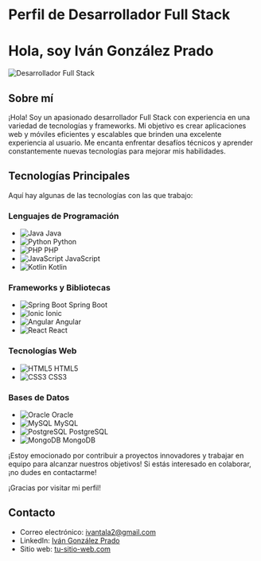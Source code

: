 # Perfil de Desarrollador Full Stack

# Hola, soy Iván González Prado

![Desarrollador Full Stack](https://tuimagen.com)

## Sobre mí
¡Hola! Soy un apasionado desarrollador Full Stack con experiencia en una variedad de tecnologías y frameworks. Mi objetivo es crear aplicaciones web y móviles eficientes y escalables que brinden una excelente experiencia al usuario. Me encanta enfrentar desafíos técnicos y aprender constantemente nuevas tecnologías para mejorar mis habilidades.

## Tecnologías Principales
Aquí hay algunas de las tecnologías con las que trabajo:

### Lenguajes de Programación
- ![Java](https://img.icons8.com/color/48/000000/java-coffee-cup-logo.png) Java
- ![Python](https://img.icons8.com/color/48/000000/python.png) Python
- ![PHP](https://img.icons8.com/officel/48/000000/php-logo.png) PHP
- ![JavaScript](https://img.icons8.com/color/48/000000/javascript.png) JavaScript
- ![Kotlin](https://img.icons8.com/color/48/000000/kotlin.png) Kotlin

### Frameworks y Bibliotecas
- ![Spring Boot](https://img.icons8.com/color/48/000000/spring-logo.png) Spring Boot
- ![Ionic](https://img.icons8.com/color/48/000000/ionic.png) Ionic
- ![Angular](https://img.icons8.com/color/48/000000/angularjs.png) Angular
- ![React](https://img.icons8.com/ultraviolet/48/000000/react.png) React

### Tecnologías Web
- ![HTML5](https://img.icons8.com/color/48/000000/html-5.png) HTML5
- ![CSS3](https://img.icons8.com/color/48/000000/css3.png) CSS3

### Bases de Datos
- ![Oracle](https://img.icons8.com/color/48/000000/oracle-logo.png) Oracle
- ![MySQL](https://img.icons8.com/color/48/000000/mysql.png) MySQL
- ![PostgreSQL](https://img.icons8.com/color/48/000000/postgreesql.png) PostgreSQL
- ![MongoDB](https://img.icons8.com/color/48/000000/mongodb.png) MongoDB

¡Estoy emocionado por contribuir a proyectos innovadores y trabajar en equipo para alcanzar nuestros objetivos! Si estás interesado en colaborar, ¡no dudes en contactarme!

¡Gracias por visitar mi perfil!

## Contacto

- Correo electrónico: [ivantala2@gmail.com](mailto:ivantala2@gmail.com)
- LinkedIn: [Iván González Prado]([enlace-a-mi-perfil-de-LinkedIn](https://www.linkedin.com/in/ivangonzalezprado/))
- Sitio web: [tu-sitio-web.com](http://tu-sitio-web.com)
